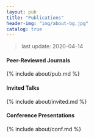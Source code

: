 ```yaml
---
layout: pub
title: "Publications"
header-img: "img/about-bg.jpg"
catalog: true
---
```


> last update: 2020-04-14

#### Peer-Reviewed Journals

{% include about/pub.md %}

#### Invited Talks

{% include about/invited.md %}

#### Conference Presentations

{% include about/conf.md %}

